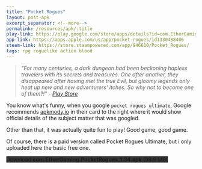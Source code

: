 ```yaml
---
title: "Pocket Rogues"
layout: post-apk
excerpt_separator: <!--more-->
permalink: /resources/apk/:title
play-link: https://play.google.com/store/apps/details?id=com.EtherGaming.PocketRogues
app-link: https://apps.apple.com/us/app/pocket-rogues/id1330488406
steam-link: https://store.steampowered.com/app/946610/Pocket_Rogues/
tags: rpg roguelike action blood
---
```


> _"For many centuries, a dark dungeon had been beckoning hapless travelers with its secrets and treasures. One after another, they disappeared after having met the true Evil, but gloomy legends only heat up new and new adventurers’ itches. So why not to become one of them?!" - <a href="https://play.google.com/store/apps/details?id=com.EtherGaming.PocketRogues" target="_blank">Play Store</a>_

You know what's funny, when you google `pocket rogues ultimate`, Google recommends <a href="https://apkmody.io/games/pocket-rogues-ultimate" target="_blank">apkmody.io</a> in their card to the right where it would show official details of the subject matter that was googled.

Other than that, it was actually quite fun to play! Good game, good game.

<span ondblclick="document.getElementById('paid').style.display='inline'">Of course, there is a paid version called Pocket Rogues Ultimate, but i only uploaded here the basic free one.</span>

<div class="text-center">
    <a class="btn btn-dark btn-block w-100" onclick='apk("com.EtherGaming.PocketRogues_1.34.apk")' target="_blank" style="text-decoration: none; background-color: #333;"> Download <b>com.EtherGaming.PocketRogues_1.34.apk</b> (98.9 MB)</a><br>
    <a id="paid" class="btn btn-dark btn-block w-100" onclick='apk("com.EtherGaming.PocketRoguesUltimate_1.34.apk")' target="_blank" style="text-decoration: none; background-color: #333; display: none;"> Download <b>com.EtherGaming.PocketRoguesUltimate_1.34.apk</b> (98.8 MB)</a>
</div>
